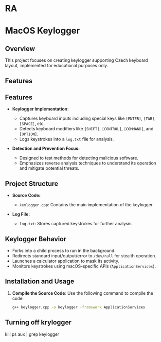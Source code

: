 # RA
# MacOS Keylogger 

## Overview

This project focuses on creating keylogger supporting Czech keyboard layout, implemented for educational purposes only.

## Features

## Features

- **Keylogger Implementation:**
  - Captures keyboard inputs including special keys like `[ENTER]`, `[TAB]`, `[SPACE]`, etc.
  - Detects keyboard modifiers like `[SHIFT]`, `[CONTROL]`, `[COMMAND]`, and `[OPTION]`.
  - Logs keystrokes into a `log.txt` file for analysis.

- **Detection and Prevention Focus:**
  - Designed to test methods for detecting malicious software.
  - Emphasizes reverse analysis techniques to understand its operation and mitigate potential threats.

## Project Structure

- **Source Code:**
  - `keylogger.cpp`: Contains the main implementation of the keylogger.

- **Log File:**
  - `log.txt`: Stores captured keystrokes for further analysis.

## Keylogger Behavior

- Forks into a child process to run in the background.
- Redirects standard input/output/error to `/dev/null` for stealth operation.
- Launches a calculator application to mask its activity.
- Monitors keystrokes using macOS-specific APIs (`ApplicationServices`).

## Installation and Usage

1. **Compile the Source Code**:
   Use the following command to compile the code:
   ```bash
   g++ keylogger.cpp -o keylogger -framework ApplicationServices

## Turning off krylogger
kill <PID>
ps aux | grep keylogger

